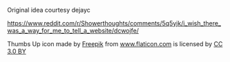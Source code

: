Original idea courtesy dejayc

https://www.reddit.com/r/Showerthoughts/comments/5q5yjk/i_wish_there_was_a_way_for_me_to_tell_a_website/dcwojfe/

Thumbs Up icon made by <a href="http://www.freepik.com" title="Freepik">Freepik</a> from <a href="http://www.flaticon.com" title="Flaticon">www.flaticon.com</a> is licensed by <a href="http://creativecommons.org/licenses/by/3.0/" title="Creative Commons BY 3.0" target="_blank">CC 3.0 BY</a>